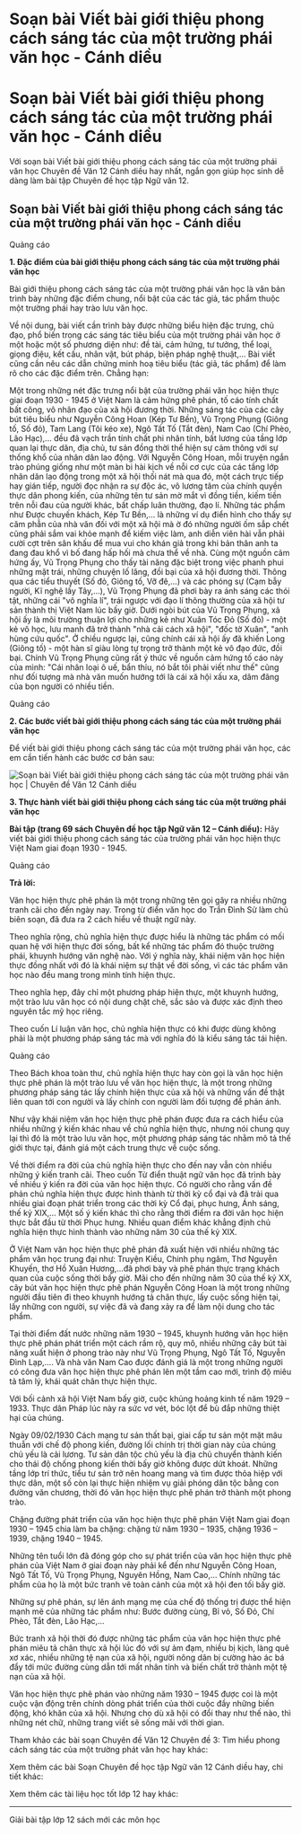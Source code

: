 # Soạn bài Viết bài giới thiệu phong cách sáng tác của một trường phái văn học - Cánh diều

# Soạn bài Viết bài giới thiệu phong cách sáng tác của một trường phái văn học - Cánh diều

Với soạn bài Viết bài giới thiệu phong cách sáng tác của một trường phái văn học Chuyên đề Văn 12 Cánh diều hay nhất, ngắn gọn giúp học sinh dễ dàng làm bài tập Chuyên đề học tập Ngữ văn 12.

## Soạn bài Viết bài giới thiệu phong cách sáng tác của một trường phái văn học - Cánh diều

Quảng cáo

**1\. Đặc điểm của bài giới thiệu phong cách sáng tác của một trường phái văn học**

Bài giới thiệu phong cách sáng tác của một trường phái văn học là văn bản trình bày những đặc điểm chung, nổi bật của các tác giả, tác phẩm thuộc một trường phái hay trào lưu văn học.

Về nội dung, bài viết cần trình bày được những biểu hiện đặc trưng, chủ đạo, phổ biến trong các sáng tác tiêu biểu của một trường phái văn học ở một hoặc một số phương diện như: đề tài, cảm hứng, tư tưởng, thể loại, giọng điệu, kết cấu, nhân vật, bút pháp, biện pháp nghệ thuật,... Bài viết cũng cần nêu các dẫn chứng minh hoạ tiêu biểu (tác giả, tác phẩm) để làm rõ cho các đặc điểm trên. Chẳng hạn:

Một trong những nét đặc trưng nổi bật của trường phái văn học hiện thực giai đoạn 1930 - 1945 ở Việt Nam là cảm hứng phê phán, tố cáo tính chất bất công, vô nhân đạo của xã hội đương thời. Những sáng tác của các cây bút tiêu biểu như Nguyễn Công Hoan (Kép Tư Bền), Vũ Trọng Phụng (Giông tố, Số đỏ), Tam Lang (Tôi kéo xe), Ngô Tất Tố (Tắt đèn), Nam Cao (Chí Phèo, Lão Hạc),... đều đã vạch trần tính chất phi nhân tính, bất lương của tầng lớp quan lại thực dân, địa chủ, tư sản đồng thời thể hiện sự cảm thông với sự thống khổ của nhân dân lao động. Với Nguyễn Công Hoan, mỗi truyện ngắn trào phúng giống như một màn bi hài kịch về nỗi cơ cực của các tầng lớp nhân dân lao động trong một xã hội thối nát mà qua đó, một cách trực tiếp hay gián tiếp, người đọc nhận ra sự độc ác, vô lương tâm của chính quyền thực dân phong kiến, của những tên tư sản mờ mắt vì đồng tiền, kiếm tiền trên nỗi đau của người khác, bất chấp luân thường, đạo lí. Những tác phẩm như Được chuyến khách, Kép Tư Bền,... là những ví dụ điển hình cho thấy sự căm phẫn của nhà văn đối với một xã hội mà ờ đó những người ốm sắp chết cũng phải sắm vai khỏe mạnh để kiếm việc làm, anh diễn viên hài vẫn phải cười cợt trên sân khấu để mua vui cho khán giả trong khi bản thân anh ta đang đau khổ vì bố đang hấp hối mà chưa thể về nhà. Cùng một nguồn cảm hứng ấy, Vũ Trọng Phụng cho thấy tài năng đặc biệt trong việc phanh phui những mặt trái, những chuyện lố lăng, đồi bại của xã hội đương thời. Thông qua các tiểu thuyết (Số đỏ, Giông tố, Vỡ đê,...) và các phóng sự (Cạm bẫy người, Kĩ nghệ lấy Tây,...), Vũ Trọng Phụng đã phơi bày ra ánh sáng các thói tật, những cái "vô nghĩa lí", trái ngược với đạo lí thông thường của xã hội tư sản thành thị Việt Nam lúc bấy giờ. Dưới ngòi bút của Vũ Trọng Phụng, xã hội ấy là môi trường thuận lợi cho những kẻ như Xuân Tóc Đỏ (Số đỏ) - một kẻ vô học, lưu manh đã trở thành "nhà cải cách xã hội", "đốc tờ Xuân", "anh hùng cứu quốc". Ở chiều ngược lại, cũng chính cái xã hội ấy đã khiến Long (Giông tố) - một hàn sĩ giàu lòng tự trọng trở thành một kẻ vô đạo đức, đồi bại. Chính Vũ Trọng Phụng cũng rất ý thức về nguồn cảm hứng tố cáo này của mình: "Cái nhân loại ô uế, bẩn thỉu, nó bắt tôi phải viết như thế" cũng như đối tượng mà nhà văn muốn hướng tới là cái xã hội xấu xa, dâm đãng của bọn người có nhiều tiền.

Quảng cáo

**2\. Các bước viết bài giới thiệu phong cách sáng tác của một trường phái văn học**

Để viết bài giới thiệu phong cách sáng tác của một trường phái văn học, các em cần tiến hành các bước cơ bản sau:

![Soạn bài Viết bài giới thiệu phong cách sáng tác của một trường phái văn học | Chuyên đề Văn 12 Cánh diều](https://vietjack.com/chuyen-de-ngu-van-12/images/viet-bai-gioi-thieu-phong-cach-sang-tac-cua-mot-truong-phai-cd.PNG)

**3\. Thực hành viết bài giới thiệu phong cách sáng tác của một trường phái văn học**

**Bài tập (trang 69 sách Chuyên đề học tập Ngữ văn 12 – Cánh diều):** Hãy viết bài giới thiệu phong cách sáng tác của trường phái văn học hiện thực Việt Nam giai đoạn 1930 - 1945.

Quảng cáo

**Trả lời:**

Văn học hiện thực phê phán là một trong những tên gọi gây ra nhiều những tranh cãi cho đến ngày nay. Trong từ điển văn học do Trần Đình Sử làm chủ biên soạn, đã đưa ra 2 cách hiểu về thuật ngữ này.

Theo nghĩa rộng, chủ nghĩa hiện thực được hiểu là những tác phẩm có mối quan hệ với hiện thực đời sống, bất kể những tác phẩm đó thuộc trường phái, khuynh hướng văn nghệ nào. Với ý nghĩa này, khái niệm văn học hiện thực đồng nhất với đó là khái niệm sự thật về đời sống, vì các tác phẩm văn học nào đều mang trong mình tính hiện thực.

Theo nghĩa hẹp, đây chỉ một phương pháp hiện thực, một khuynh hướng, một trào lưu văn học có nội dung chặt chẽ, sắc sảo và được xác định theo nguyên tắc mỹ học riêng.

Theo cuốn Lí luận văn học, chủ nghĩa hiện thực có khi được dùng không phải là một phương pháp sáng tác mà với nghĩa đó là kiểu sáng tác tái hiện.

Quảng cáo

Theo Bách khoa toàn thư, chủ nghĩa hiện thực hay còn gọi là văn học hiện thực phê phán là một trào lưu về văn học hiện thực, là một trong những phương pháp sáng tác lấy chính hiện thực của xã hội và những vấn đề thật liên quan tới con người và lấy chính con người làm đối tượng để phản ánh.

Như vậy khái niệm văn học hiện thực phê phán được đưa ra cách hiểu của nhiều những ý kiến khác nhau về chủ nghĩa hiện thực, nhưng nói chung quy lại thì đó là một trào lưu văn học, một phương pháp sáng tác nhằm mô tả thế giới thực tại, đánh giá một cách trung thực về cuộc sống.

Về thời điểm ra đời của chủ nghĩa hiện thực cho đến nay vẫn còn nhiều những ý kiến tranh cãi. Theo cuốn Từ điển thuật ngữ văn học đã trình bày về nhiều ý kiến ra đời của văn học hiện thực. Có người cho rằng vấn đề phản chủ nghĩa hiện thực được hình thành từ thời kỳ cổ đại và đã trải qua nhiều giai đoạn phát triển trong các thời kỳ Cổ đại, phục hưng, Ánh sáng, thế kỷ XIX,… Một số ý kiến khác thì cho rằng thời điểm ra đời văn học hiện thực bắt đầu từ thời Phục hưng. Nhiều quan điểm khác khẳng định chủ nghĩa hiện thực hình thành vào những năm 30 của thế kỷ XIX.

Ở Việt Nam văn học hiện thực phê phán đã xuất hiện với nhiều những tác phẩm văn học trung đại như: Truyện Kiều, Chinh phụ ngâm, Thơ Nguyễn Khuyến, thơ Hồ Xuân Hương,…đã phơi bày và phê phán thực trạng khách quan của cuộc sống thời bấy giờ. Mãi cho đến những năm 30 của thế kỷ XX, cây bút văn học hiện thực phê phán Nguyễn Công Hoan là một trong những người đầu tiên đi theo khuynh hướng tả chân thực, lấy cuộc sống hiện tại, lấy những con người, sự việc đã và đang xảy ra để làm nội dung cho tác phẩm.

Tại thời điểm đất nước những năm 1930 – 1945, khuynh hướng văn học hiện thực phê phán phát triển một cách rầm rộ, quy mô, nhiều những cây bút tài năng xuất hiện ở phong trào này như Vũ Trọng Phụng, Ngô Tất Tố, Nguyễn Đình Lạp,…. Và nhà văn Nam Cao được đánh giá là một trong những người có công đưa văn học hiện thực phê phán lên một tầm cao mới, trình độ miêu tả tâm lý, khái quát chân thực hiện thực.

Với bối cảnh xã hội Việt Nam bấy giờ, cuộc khủng hoảng kinh tế năm 1929 – 1933. Thực dân Pháp lúc này ra sức vơ vét, bóc lột để bù đắp những thiệt hại của chúng.

Ngày 09/02/1930 Cách mạng tư sản thất bại, giai cấp tư sản một mặt mâu thuẫn với chế độ phong kiến, đường lối chính trị thời gian này của chúng chủ yếu là cải lương. Tư sản dân tộc chủ yếu là địa chủ chuyển thành kiến cho thái độ chống phong kiến thời bấy giờ không được dứt khoát. Những tầng lớp trí thức, tiểu tư sản trở nên hoang mang và tìm được thỏa hiệp với thực dân, một số còn lại thực hiện nhiệm vụ giải phóng dân tộc bằng con đường văn chương, thời đó văn học hiện thực phê phán trở thành một phong trào.

Chặng đường phát triển của văn học hiện thực phê phán Việt Nam giai đoạn 1930 – 1945 chia làm ba chặng: chặng từ năm 1930 – 1935, chặng 1936 – 1939, chặng 1940 – 1945. 

Những tên tuổi lớn đã đóng góp cho sự phát triển của văn học hiện thực phê phán của Việt Nam ở giai đoạn này phải kể đến như Nguyễn Công Hoan, Ngô Tất Tố, Vũ Trọng Phụng, Nguyên Hồng, Nam Cao,… Chính những tác phẩm của họ là một bức tranh vẽ toàn cảnh của một xã hội đen tối bấy giờ.

Những sự phê phán, sự lên ánh mạng mẹ của chế độ thống trị được thể hiện mạnh mẽ của những tác phẩm như: Bước đường cùng, Bỉ vỏ, Số Đỏ, Chí Phèo, Tắt đèn, Lão Hạc,…

Bức tranh xã hội thời đó được những tác phẩm của văn học hiện thực phê phán miêu tả chân thực xã hội lúc đó với sự ảm đạm, nhiều bị kịch, làng quê xơ xác, nhiều những tệ nạn của xã hội, người nông dân bị cường hào ác bá đẩy tới mức đường cùng dẫn tới mất nhân tính và biến chất trở thành một tệ nạn của xã hội.

Văn học hiện thực phê phán vào những năm 1930 – 1945 được coi là một cuộc vận động trên chính dòng phát triển của thời cuộc đầy những biến động, khó khăn của xã hội. Nhưng cho dù xã hội có đổi thay như thế nào, thì những nét chữ, những trang viết sẽ sống mãi với thời gian.

Tham khảo các bài soạn Chuyên đề Văn 12 Chuyên đề 3: Tìm hiểu phong cách sáng tác của một trường phát văn học hay khác:

Xem thêm các bài Soạn Chuyên đề học tập Ngữ văn 12 Cánh diều hay, chi tiết khác:

Xem thêm các tài liệu học tốt lớp 12 hay khác:

* * *

Giải bài tập lớp 12 sách mới các môn học
